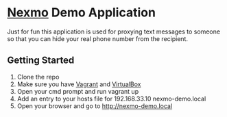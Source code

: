 # [Nexmo](https://nexmo.com) Demo Application #

Just for fun this application is used for proxying text messages to someone so that you can hide your real phone number from the recipient.

## Getting Started ##
1. Clone the repo
2. Make sure you have [Vagrant](http://vagrantup.com) and [VirtualBox](http://virtualbox.org)
3. Open your cmd prompt and run vagrant up
4. Add an entry to your hosts file for 192.168.33.10 nexmo-demo.local
5. Open your browser and go to http://nexmo-demo.local